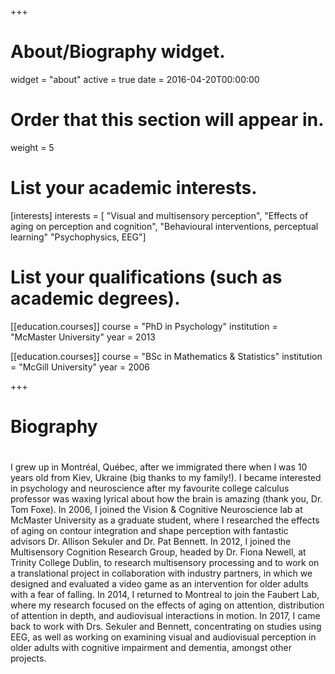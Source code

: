 +++
# About/Biography widget.
widget = "about" active = true date = 2016-04-20T00:00:00

# Order that this section will appear in.
weight = 5

# List your academic interests.
[interests] interests = [ "Visual and multisensory perception", "Effects of
aging on perception and cognition", "Behavioural interventions, perceptual
learning" "Psychophysics, EEG"]

# List your qualifications (such as academic degrees).
[[education.courses]] course = "PhD in Psychology" institution = "McMaster
University" year = 2013

[[education.courses]] course = "BSc in Mathematics & Statistics" institution =
"McGill University" year = 2006

+++

# Biography
# 
I grew up in Montréal, Québec, after we immigrated there when I was 10 years old from Kiev, Ukraine (big thanks to my family!). 
I became interested in psychology and neuroscience after my favourite college calculus professor
 was waxing lyrical about how the brain is amazing (thank you, Dr. Tom Foxe).
In 2006, I joined the Vision & Cognitive Neuroscience lab at McMaster University as a graduate student, where I 
researched the effects of aging on contour integration and shape
perception with fantastic advisors Dr. Allison Sekuler and Dr. Pat Bennett.
In 2012, I joined the Multisensory Cognition Research Group, headed by Dr. Fiona Newell, at Trinity College Dublin, 
to research multisensory processing and to work on a translational project in collaboration with industry partners, in which we designed and evaluated a video game as an intervention for older adults with a fear of falling.
In 2014, I returned to Montreal to join the Faubert Lab, where my research focused on the effects of aging on attention, distribution of attention in depth, and audiovisual interactions in motion. 
In 2017, I came back to work with Drs. Sekuler and Bennett, concentrating on studies using EEG, as well as working on examining visual and audiovisual perception in older adults with cognitive impairment and dementia, amongst other projects. 

